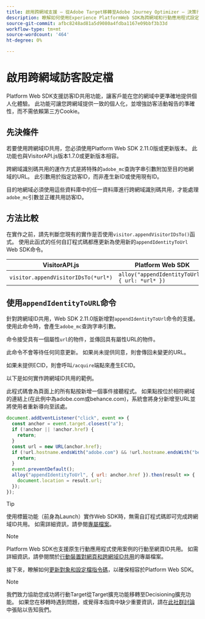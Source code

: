 ```yaml
---
title: 啟用跨網域支援 — 從Adobe Target移轉至Adobe Journey Optimizer — 決策行動擴充功能
description: 瞭解如何使用Experience PlatformWeb SDK為跨網域和行動應用程式設定Adobe Target以供網頁瀏覽器案例使用。
source-git-commit: afbc8248ad81a5d9080a4fdba1167e09bbf3b33d
workflow-type: tm+mt
source-wordcount: '464'
ht-degree: 0%

---
```


# 啟用跨網域訪客設定檔

Platform Web SDK支援訪客ID共用功能，讓客戶能在您的網域中更準確地提供個人化體驗。 此功能可讓您跨網域提供一致的個人化，並增強訪客活動報告的準確性，而不需依賴第三方Cookie。

## 先決條件

若要使用跨網域ID共用，您必須使用Platform Web SDK 2.11.0版或更新版本。 此功能也與VisitorAPI.js版本1.7.0或更新版本相容。

跨網域識別碼共用的運作方式是將特殊的`adobe_mc`查詢字串引數附加至目的地網域的URL。 此引數用於指定訪客ID，而非產生新ID或使用現有ID。

目的地網域必須使用這些資料庫中的任一資料庫進行跨網域識別碼共用，才能處理`adobe_mc`引數並正確共用訪客ID。

## 方法比較

在實作之前，請先判斷您現有的實作是否使用`visitor.appendVisitorIDsTo()`函式。 使用此函式的任何自訂程式碼都應更新為使用新的`appendIdentityToUrl` Web SDK命令。

| VisitorAPI.js | Platform Web SDK |
| --- | --- |
| `visitor.appendVisitorIDsTo(*url*)` | `alloy("appendIdentityToUrl", { url: *url* })` |

## 使用`appendIdentityToURL`命令

針對跨網域ID共用，Web SDK 2.11.0版新增對`appendIdentityToUrl`命令的支援。 使用此命令時，會產生`adobe_mc`查詢字串引數。

命令接受具有一個屬性`url`的物件，並傳回具有屬性URL的物件。

此命令不會等待任何同意更新。 如果尚未提供同意，則會傳回未變更的URL。

如果未提供ECID，則會呼叫`/acquire`端點來產生ECID。

以下是如何實作跨網域ID共用的範例。

此程式碼會為頁面上的所有點按新增一個事件接聽程式。 如果點按位於相符網域的連結上(在此例中為adobe.com或behance.com)，系統會將身分新增至URL並將使用者重新導向至該處。

```Javascript
document.addEventListener("click", event => {
  const anchor = event.target.closest("a");
  if (!anchor || !anchor.href) {
    return;
  }
  const url = new URL(anchor.href);
  if (!url.hostname.endsWith("adobe.com") && !url.hostname.endsWith("behance.com")) {
    return;
  }
  event.preventDefault();
  alloy("appendIdentityToUrl", { url: anchor.href }).then(result => {
    document.location = result.url;
  });
});
```

>[!TIP]
>
>使用標籤功能（前身為Launch）實作Web SDK時，無需自訂程式碼即可完成跨網域ID共用。 如需詳細資訊，請參閱[專屬檔案](https://experienceleague.adobe.com/docs/experience-platform/edge/identity/id-sharing.html#tags-extension)。

>[!NOTE]
>
>Platform Web SDK也支援原生行動應用程式使用案例的行動至網頁ID共用。 如需詳細資訊，請參閱關於[行動裝置對網頁和跨網域ID共用](https://experienceleague.adobe.com/docs/experience-platform/edge/identity/id-sharing.html)的專屬檔案。

接下來，瞭解如何[更新對象和設定檔指令碼](update-audiences.md)，以確保相容於Platform Web SDK。

>[!NOTE]
>
>我們致力協助您成功將行動Target從Target擴充功能移轉至Decisioning擴充功能。 如果您在移轉時遇到問題，或覺得本指南中缺少重要資訊，請在[此社群討論](https://experienceleaguecommunities.adobe.com/t5/adobe-experience-platform-data/tutorial-discussion-migrate-target-from-at-js-to-web-sdk/m-p/575587#M463)中張貼以告知我們。
